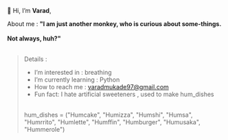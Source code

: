 👋 Hi, I’m **Varad**,

About me :
**"I am just another monkey, who is curious about some-things.
<br/>
<br/>
Not always, huh?"**
<br/>
<br/>
> Details :
> -  I’m interested in : breathing
> -  I’m currently learning : Python
> -  How to reach me : varadmukade97@gmail.com
> -  Fun fact: I hate artificial sweeteners , used to make hum_dishes
>   <br/>
>  hum_dishes = ("Humcake", "Humizza", "Humshi", "Humsa", "Humrrito", "Humlette", "Humffin", "Humburger", "Humusaka", "Hummerole")
> 

